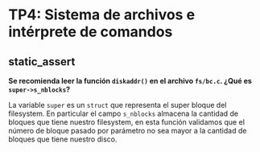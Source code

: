 TP4: Sistema de archivos e intérprete de comandos
=================================================

static_assert
-------------

**Se recomienda leer la función `diskaddr()` en el archivo `fs/bc.c`. ¿Qué es `super->s_nblocks`?**

La variable `super` es un `struct` que representa el super bloque del filesystem. En particular el campo `s_nblocks` almacena la cantidad de bloques que tiene nuestro filesystem, en esta función validamos que el número de bloque pasado por parámetro no sea mayor a la cantidad de bloques que tiene nuestro disco.
